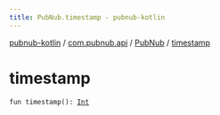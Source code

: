 ```yaml
---
title: PubNub.timestamp - pubnub-kotlin
---
```


[pubnub-kotlin](../../index.html) / [com.pubnub.api](../index.html) / [PubNub](index.html) / [timestamp](./timestamp.html)

# timestamp

`fun timestamp(): `[`Int`](https://kotlinlang.org/api/latest/jvm/stdlib/kotlin/-int/index.html)